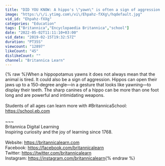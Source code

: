 ```yaml
---
title: "DID YOU KNOW: A hippo's \"yawn\" is often a sign of aggression | Britannica School"
image: "https:\/\/i.ytimg.com\/vi\/Ehpahz-fXXg\/hqdefault.jpg"
vid_id: "Ehpahz-fXXg"
categories: "Education"
tags: ["Britannica","Encyclopaedia Britannica","school"]
date: "2022-05-02T11:11:10+03:00"
vid_date: "2019-02-15T19:32:57Z"
duration: "PT35S"
viewcount: "12897"
likeCount: "45"
dislikeCount: ""
channel: "Britannica Learn"
---
```

{% raw %}When a hippopotamus yawns it does not always mean that the animal is tired. It could also be a sign of aggression. Hippos can open their jaws up to a 150-degree angle—in a gesture that looks like yawning—to display their teeth. The sharp canines of a hippo can be more than one foot long and are powerful and intimidating weapons.<br /><br />Students of all ages can learn more with #BritannicaSchool:<br /><a rel="nofollow" target="blank" href="https://school.eb.com">https://school.eb.com</a><br /><br />~~~<br />Britannica Digital Learning<br />Inspiring curiosity and the joy of learning since 1768. <br /><br />Website: <a rel="nofollow" target="blank" href="https://britannicalearn.com">https://britannicalearn.com</a><br />Facebook: <a rel="nofollow" target="blank" href="https://facebook.com/britannicalearn">https://facebook.com/britannicalearn</a><br />Twitter: <a rel="nofollow" target="blank" href="https://twitter.com/britannicalearn">https://twitter.com/britannicalearn</a><br />Instagram: <a rel="nofollow" target="blank" href="https://instagram.com/britannicalearn">https://instagram.com/britannicalearn</a>{% endraw %}
